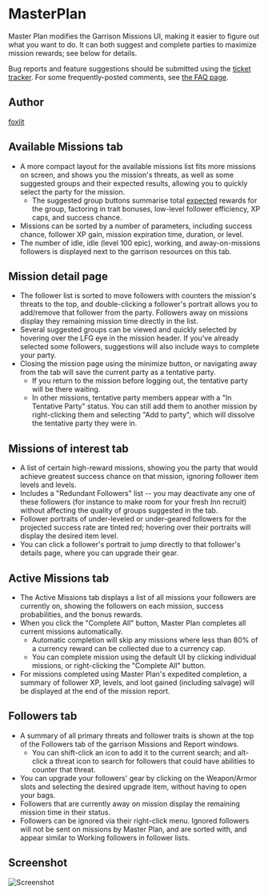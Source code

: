 # MasterPlan
Master Plan modifies the Garrison Missions UI, making it easier to figure out what you want to do. It can both suggest and complete parties to maximize mission rewards; see below for details.

Bug reports and feature suggestions should be submitted using the [ticket tracker](http://wow.curseforge.com/addons/master-plan/tickets/?per-page=40). For some frequently-posted comments, see [the FAQ page](https://www.townlong-yak.com/master-plan/faq.html).

## Author
[foxlit](http://wow.curseforge.com/profiles/foxlit/)

## Available Missions tab

* A more compact layout for the available missions list fits more missions on screen, and shows you the mission's threats, as well as some suggested groups and their expected results, allowing you to quickly select the party for the mission.
  * The suggested group buttons summarise total [expected](http://en.wikipedia.org/wiki/Expected_value) rewards for the group, factoring in trait bonuses, low-level follower efficiency, XP caps, and success chance.
* Missions can be sorted by a number of parameters, including success chance, follower XP gain, mission expiration time, duration, or level.
* The number of idle, idle (level 100 epic), working, and away-on-missions followers is displayed next to the garrison resources on this tab.

## Mission detail page

* The follower list is sorted to move followers with counters the mission's threats to the top, and double-clicking a follower's portrait allows you to add/remove that follower from the party. Followers away on missions display they remaining mission time directly in the list.
* Several suggested groups can be viewed and quickly selected by hovering over the LFG eye in the mission header. If you've already selected some followers, suggestions will also include ways to complete your party.
* Closing the mission page using the minimize button, or navigating away from the tab will save the current party as a tentative party.
  * If you return to the mission before logging out, the tentative party will be there waiting.
  * In other missions, tentative party members appear with a "In Tentative Party" status. You can still add them to another mission by right-clicking them and selecting "Add to party", which will dissolve the tentative party they were in.

## Missions of interest tab

* A list of certain high-reward missions, showing you the party that would achieve greatest success chance on that mission, ignoring follower item levels and levels.
* Includes a "Redundant Followers" list -- you may deactivate any one of these followers (for instance to make room for your fresh Inn recruit) without affecting the quality of groups suggested in the tab.
* Follower portraits of under-leveled or under-geared followers for the projected success rate are tinted red; hovering over their portraits will display the desired item level.
* You can click a follower's portrait to jump directly to that follower's details page, where you can upgrade their gear.

## Active Missions tab

* The Active Missions tab displays a list of all missions your followers are currently on, showing the followers on each mission, success probabilities, and the bonus rewards.
* When you click the "Complete All" button, Master Plan completes all current missions automatically.
  * Automatic completion will skip any missions where less than 80% of a currency reward can be collected due to a currency cap.
  * You can complete mission using the default UI by clicking individual missions, or right-clicking the "Complete All" button.
* For missions completed using Master Plan's expedited completion, a summary of follower XP, levels, and loot gained (including salvage) will be displayed at the end of the mission report.

## Followers tab

* A summary of all primary threats and follower traits is shown at the top of the Followers tab of the garrison Missions and Report windows.
  * You can shift-click an icon to add it to the current search; and alt-click a threat icon to search for followers that could have abilities to counter that threat.
* You can upgrade your followers' gear by clicking on the Weapon/Armor slots and selecting the desired upgrade item, without having to open your bags.
* Followers that are currently away on mission display the remaining mission time in their status.
* Followers can be ignored via their right-click menu. Ignored followers will not be sent on missions by Master Plan, and are sorted with, and appear similar to Working followers in follower lists.

## Screenshot
![Screenshot](http://legacy.curseforge.com/thumbman/images/82/577/600x440/avail.jpg.-m1.png)

